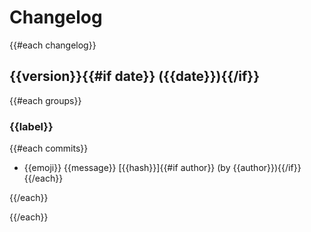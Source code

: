 # Changelog

{{#each changelog}}
<a name="{{version}}"></a>
## {{version}}{{#if date}} ({{date}}){{/if}}

{{#each groups}}
### {{label}}

{{#each commits}}
- {{emoji}} {{message}} [{{hash}}]{{#if author}} (by {{author}}){{/if}}
{{/each}}

{{/each}}

{{/each}}
